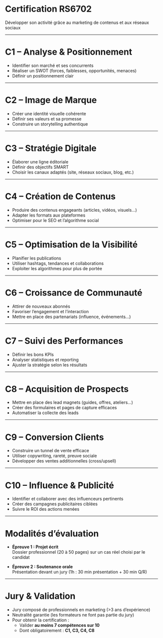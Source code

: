 # Certification RS6702

Développer son activité grâce au marketing de contenus et aux réseaux sociaux

---

# C1 – Analyse & Positionnement

- Identifier son marché et ses concurrents
- Réaliser un SWOT (forces, faiblesses, opportunités, menaces)
- Définir un positionnement clair

---

# C2 – Image de Marque

- Créer une identité visuelle cohérente
- Définir ses valeurs et sa promesse
- Construire un storytelling authentique

---

# C3 – Stratégie Digitale

- Élaborer une ligne éditoriale
- Définir des objectifs SMART
- Choisir les canaux adaptés (site, réseaux sociaux, blog, etc.)

---

# C4 – Création de Contenus

- Produire des contenus engageants (articles, vidéos, visuels…)
- Adapter les formats aux plateformes
- Optimiser pour le SEO et l’algorithme social

---

# C5 – Optimisation de la Visibilité

- Planifier les publications
- Utiliser hashtags, tendances et collaborations
- Exploiter les algorithmes pour plus de portée

---

# C6 – Croissance de Communauté

- Attirer de nouveaux abonnés
- Favoriser l’engagement et l’interaction
- Mettre en place des partenariats (influence, événements…)

---

# C7 – Suivi des Performances

- Définir les bons KPIs
- Analyser statistiques et reporting
- Ajuster la stratégie selon les résultats

---

# C8 – Acquisition de Prospects

- Mettre en place des lead magnets (guides, offres, ateliers…)
- Créer des formulaires et pages de capture efficaces
- Automatiser la collecte des leads

---

# C9 – Conversion Clients

- Construire un tunnel de vente efficace
- Utiliser copywriting, rareté, preuve sociale
- Développer des ventes additionnelles (cross/upsell)

---

# C10 – Influence & Publicité

- Identifier et collaborer avec des influenceurs pertinents
- Créer des campagnes publicitaires ciblées
- Suivre le ROI des actions menées

---

# Modalités d’évaluation

- **Épreuve 1 : Projet écrit**  
  Dossier professionnel (20 à 50 pages) sur un cas réel choisi par le candidat

- **Épreuve 2 : Soutenance orale**  
  Présentation devant un jury (1h : 30 min présentation + 30 min Q/R)

---

# Jury & Validation

- Jury composé de professionnels en marketing (>3 ans d’expérience)
- Neutralité garantie (les formateurs ne font pas partie du jury)
- Pour obtenir la certification :
  - Valider **au moins 7 compétences sur 10**
  - Dont obligatoirement : **C1, C3, C4, C8**
